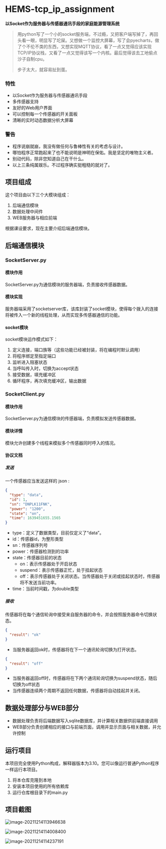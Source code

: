 # HEMS-tcp_ip_assignment

**以Socket作为服务器与传感器通讯手段的家庭能源管理系统**

> 用python写了一个小的socket服务端，不过瘾，又把客户端写掉了，再回头看一眼，明显写了坨屎。又想做一个监控大屏幕，写了会pyecharts，做了个不伦不类的东西，又想实现MQTT协议，看了一点又觉得应该实现TCP/IP协议栈，又看了一点又觉得该写一个内核。最后觉得该去工地偷点沙子自制cpu。
>
> 步子太大，就容易扯到蛋。

### 特性

* 以Socket作为服务器与传感器通讯手段
* 多传感器支持
* 友好的Web用户界面
* 可以控制每一个传感器的开关面板
* 清晰的实时动态数据分析大屏幕

### 警告

* 程序说崩就崩，我没有做任何与鲁棒性有关的考虑与设计。
* 哪怕程序正常跑起来了也不能说明是神明在保佑。我是坚定的唯物主义者。
* 别动代码，除非您知道自己在干什么。
* 以上三条纯属娱乐。不过程序确实挺粗糙的就对了。

## 项目组成

这个项目由以下三个大模块组成：

1. 后端通信模块
2. 数据处理中间件
3. WEB服务器与相应前端

根据课设要求，现在主要介绍后端通信模块。

## 后端通信模块
### SocketServer.py

#### 模块作用

SocketServer.py为通信模块的服务器端，负责接收传感器数据。

#### 模块实现

服务器端采用了socketserver库，该库封装了socket模块，使得每个拨入的连接将被传入一个新的线程处理，从而实现多传感器通信的功能。

#### socket模块

socket模块运作模式如下：

1. 定义连接，端口族等（这些功能已经被封装，将在编程时默认调用）
2. 将程序绑定至指定端口
3. 监听进入阻塞状态
4. 当呼叫传入时，切换为accept状态
5. 接受数据，填充缓冲区
6. 循环程序，再次填充缓冲区，输出数据

### SocketClient.py

#### 模块作用

SocketServer.py为通信模块的传感器端，负责模拟发送传感器数据。

#### 模块详情

模块允许创建多个线程来模拟多个传感器同时呼入的情况。

#### 协议文档

##### 发送

一个传感器应当发送这样的 json :

```json
{
  "type": "data",
  "id": 1,
  "sn": "DNPLK11FNK",
  "power": "1200",
  "state": "on",
  "time": 1639451655.1565
}
```

* type：定义了数据类型，目前仅定义了“data”。
* id：传感器id，为整形类型
* sn：传感器序列号
* power：传感器检测到的功率
* state：传感器目前的状态
  * on：表示传感器处于开启状态
  * suspend：表示传感器正忙，处于挂起状态
  * off：表示传感器处于关闭状态。当传感器处于关闭或挂起状态时，传感器将不发送当前功率。
* time：当前时间戳，为double类型

##### 接收

传感器将在每个通信轮询中接受来自服务器的命令，并会按照服务器命令切换状态。

```json
{
  "result": "ok"
}
```

* 当服务器返回ok时，传感器将在下一个通讯轮询切换为打开状态。

```json
{
  "result": "off"
}
```

* 当服务器返回off时，传感器将在下两个通讯轮询切换为suspend状态，随后切换为off状态
* 当传感器连续两个周期不返回任何数据，传感器将自动挂起并关闭。

## 数据处理部分与WEB部分

* 数据处理负责将后端数据写入sqlite数据库，并计算相关数据供前端直接调用
* WEB部分负责创建相应的接口与前端页面，调用并显示页面与相关数据，并允许控制

## 运行项目

本项目完全使用Python构成，解释器版本为3.10。您可以像运行普通Python程序一样运行本项目。

1. 将本仓库克隆到本地
2. 安装本项目使用的所有依赖库
3. 运行仓库根目录下的main.py

## 项目截图

![image-20211214113946638](https://cdn.jsdelivr.net/gh/Lihewin/image_host/img/image-20211214113946638.png)

![image-20211214114008400](https://cdn.jsdelivr.net/gh/Lihewin/image_host/img/image-20211214114008400.png)

![image-20211214114237191](https://cdn.jsdelivr.net/gh/Lihewin/image_host/img/image-20211214114237191.png)

